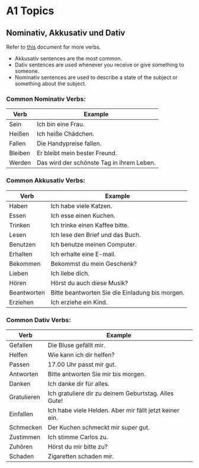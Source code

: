 # A1 Topics

## Nominativ, Akkusativ und Dativ

Refer to [this](https://de.pons.com/daten/pdf/Praxis-Grammatik/04_Verben_mit_Dativ-_und_Akkusativobjekt.pdf) document for more verbs.

- Akkusativ sentences are the most common.
- Dativ sentences are used whenever you receive or give something to someone.
- Nominativ sentences are used to describe a state of the subject or something about the subject.

### Common Nominativ Verbs:

| Verb    | Example                                   |
|---------|-------------------------------------------|
| Sein    | Ich bin eine Frau.                        |
| Heißen  | Ich heiße Chädchen.                       |
| Fallen  | Die Handypreise fallen.                   |
| Bleiben | Er bleibt mein bester Freund.             |
| Werden  | Das wird der schönste Tag in ihrem Leben. |

### Common Akkusativ Verbs:

| Verb        | Example                                         |
|-------------|-------------------------------------------------|
| Haben       | Ich habe viele Katzen.                          |
| Essen       | Ich esse einen Kuchen.                          |
| Trinken     | Ich trinke einen Kaffee bitte.                  |
| Lesen       | Ich lese den Brief und das Buch.                |
| Benutzen    | Ich benutze meinen Computer.                    |
| Erhalten    | Ich erhalte eine E­-mail.                        |
| Bekommen    | Bekommst du mein Geschenk?                      |
| Lieben      | Ich liebe dich.                                 |
| Hören       | Hörst du auch diese Musik?                      |
| Beantworten | Bitte beantworten Sie die Einladung bis morgen. |
| Erziehen    | Ich erziehe ein Kind.                           |

### Common Dativ Verbs:

| Verb        | Example                                                 |
|-------------|---------------------------------------------------------|
| Gefallen    | Die Bluse gefällt mir.                                  |
| Helfen      | Wie kann ich dir helfen?                                |
| Passen      | 17.00 Uhr passt mir gut.                                |
| Antworten   | Bitte antworten Sie mir bis morgen.                     |
| Danken      | Ich danke dir für alles.                                |
| Gratulieren | Ich gratuliere dir zu deinem Geburtstag. Alles Gute!    |
| Einfallen   | Ich habe viele Helden. Aber mir fällt jetzt keiner ein. |
| Schmecken   | Der Kuchen schmeckt mir super gut.                      |
| Zustimmen   | Ich stimme Carlos zu.                                   |
| Zuhören     | Hörst du mir bitte zu?                                  |
| Schaden     | Zigaretten schaden mir.                                 |
